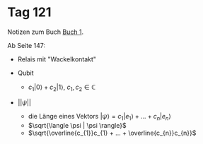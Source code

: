 # Tag 121

Notizen zum Buch [Buch 1](../Buch1.md).

Ab Seite 147:
* Relais mit "Wackelkontakt"
* Qubit
  - $c_{1}|0\rangle + c_{2}|1\rangle$, $c_{1}, c_{2} \in \mathbb{C}$

* $||\psi||$
  - die Länge eines Vektors $|\psi\rangle = c_{1}|e_{1}\rangle + ... + c_{n}|e_{n}\rangle$
  - $\sqrt{\langle \psi | \psi \rangle}$
  - $\sqrt{\overline{c_{1}}c_{1} + ... + \overline{c_{n}}c_{n}}$
